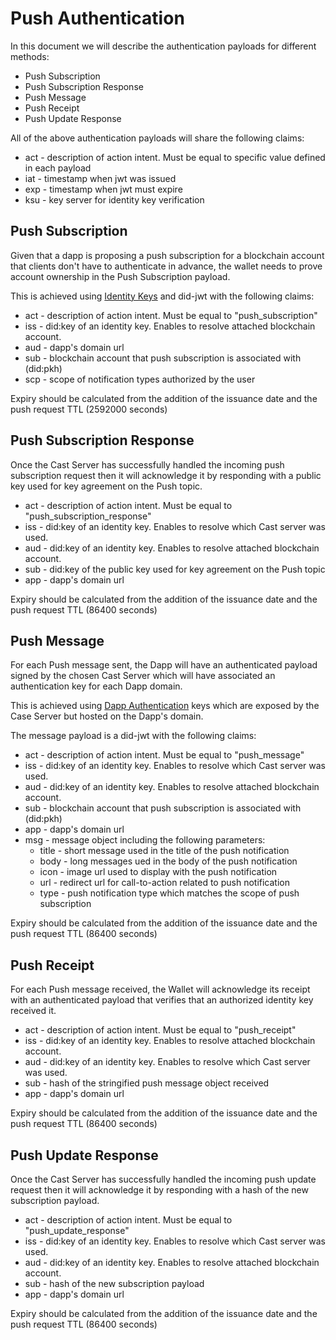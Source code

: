 # Push Authentication

In this document we will describe the authentication payloads for different methods:

- Push Subscription
- Push Subscription Response
- Push Message
- Push Receipt
- Push Update Response


All of the above authentication payloads will share the following claims:

- act - description of action intent. Must be equal to specific value defined in each payload
- iat - timestamp when jwt was issued
- exp - timestamp when jwt must expire
- ksu - key server for identity key verification

## Push Subscription

Given that a dapp is proposing a push subscription for a blockchain account that clients don't have to authenticate in advance, the wallet needs to prove account ownership in the Push Subscription payload.

This is achieved using [Identity Keys](../../servers/keys/identity-keys) and did-jwt with the following claims:

- act - description of action intent. Must be equal to "push_subscription"
- iss - did:key of an identity key. Enables to resolve attached blockchain account.
- aud - dapp's domain url
- sub - blockchain account that push subscription is associated with (did:pkh)
- scp - scope of notification types authorized by the user

Expiry should be calculated from the addition of the issuance date and the push request TTL (2592000 seconds)

## Push Subscription Response

Once the Cast Server has successfully handled the incoming push subscription request then it will acknowledge it by responding with a public key used for key agreement on the Push topic.

- act - description of action intent. Must be equal to "push_subscription_response"
- iss - did:key of an identity key. Enables to resolve which Cast server was used.
- aud - did:key of an identity key. Enables to resolve attached blockchain account.
- sub - did:key of the public key used for key agreement on the Push topic 
- app - dapp's domain url

Expiry should be calculated from the addition of the issuance date and the push request TTL (86400 seconds)

## Push Message

For each Push message sent, the Dapp will have an authenticated payload signed by the chosen Cast Server which will have associated an authentication key for each Dapp domain.

This is achieved using [Dapp Authentication](./dapp-authentication.md) keys which are exposed by the Case Server but hosted on the Dapp's domain.

The message payload is a did-jwt with the following claims:

- act - description of action intent. Must be equal to "push_message"
- iss - did:key of an identity key. Enables to resolve which Cast server was used.
- aud - did:key of an identity key. Enables to resolve attached blockchain account.
- sub - blockchain account that push subscription is associated with (did:pkh)
- app - dapp's domain url
- msg - message object including the following parameters:
    - title - short message used in the title of the push notification
    - body - long messages ued in the body of the push notification
    - icon - image url used to display with the push notification
    - url -  redirect url for call-to-action related to push notification
    - type - push notification type which matches the scope of push subscription

Expiry should be calculated from the addition of the issuance date and the push request TTL (86400 seconds)

## Push Receipt

For each Push message received, the Wallet will acknowledge its receipt with an authenticated payload that verifies that an authorized identity key received it.

- act - description of action intent. Must be equal to "push_receipt"
- iss - did:key of an identity key. Enables to resolve attached blockchain account.
- aud - did:key of an identity key. Enables to resolve which Cast server was used.
- sub - hash of the stringified push message object received
- app - dapp's domain url

Expiry should be calculated from the addition of the issuance date and the push request TTL (86400 seconds)

## Push Update Response

Once the Cast Server has successfully handled the incoming push update request then it will acknowledge it by responding with a hash of the new subscription payload.

- act - description of action intent. Must be equal to "push_update_response"
- iss - did:key of an identity key. Enables to resolve which Cast server was used.
- aud - did:key of an identity key. Enables to resolve attached blockchain account.
- sub - hash of the new subscription payload
- app - dapp's domain url

Expiry should be calculated from the addition of the issuance date and the push request TTL (86400 seconds)
